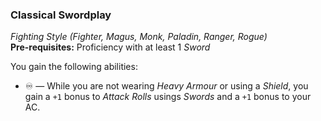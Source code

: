 ### Classical Swordplay
*Fighting Style (Fighter, Magus, Monk, Paladin, Ranger, Rogue)*  
**Pre-requisites:** Proficiency with at least 1 *Sword*  

You gain the following abilities:
* ♾️ — While you are not wearing *Heavy Armour* or using a *Shield*, you gain a `+1` bonus to *Attack Rolls* usings *Swords* and a `+1` bonus to your AC.
